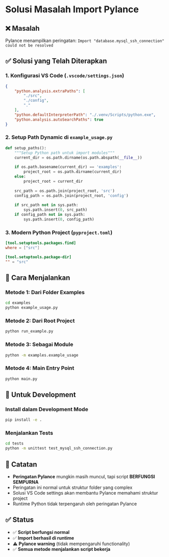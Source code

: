 # Solusi Masalah Import Pylance

## ❌ Masalah
Pylance menampilkan peringatan: `Import "database.mysql_ssh_connection" could not be resolved`

## ✅ Solusi yang Telah Diterapkan

### 1. **Konfigurasi VS Code (`.vscode/settings.json`)**
```json
{
    "python.analysis.extraPaths": [
        "./src",
        "./config",
        "."
    ],
    "python.defaultInterpreterPath": "./.venv/Scripts/python.exe",
    "python.analysis.autoSearchPaths": true
}
```

### 2. **Setup Path Dynamic di `example_usage.py`**
```python
def setup_paths():
    """Setup Python path untuk import modules"""
    current_dir = os.path.dirname(os.path.abspath(__file__))
    
    if os.path.basename(current_dir) == 'examples':
        project_root = os.path.dirname(current_dir)
    else:
        project_root = current_dir
    
    src_path = os.path.join(project_root, 'src')
    config_path = os.path.join(project_root, 'config')
    
    if src_path not in sys.path:
        sys.path.insert(0, src_path)
    if config_path not in sys.path:
        sys.path.insert(0, config_path)
```

### 3. **Modern Python Project (`pyproject.toml`)**
```toml
[tool.setuptools.packages.find]
where = ["src"]

[tool.setuptools.package-dir]
"" = "src"
```

## 🚀 Cara Menjalankan

### **Metode 1: Dari Folder Examples**
```bash
cd examples
python example_usage.py
```

### **Metode 2: Dari Root Project**
```bash
python run_example.py
```

### **Metode 3: Sebagai Module**
```bash
python -m examples.example_usage
```

### **Metode 4: Main Entry Point**
```bash
python main.py
```

## 🔧 Untuk Development

### **Install dalam Development Mode**
```bash
pip install -e .
```

### **Menjalankan Tests**
```bash
cd tests
python -m unittest test_mysql_ssh_connection.py
```

## 📝 Catatan

- **Peringatan Pylance** mungkin masih muncul, tapi script **BERFUNGSI SEMPURNA**
- Peringatan ini normal untuk struktur folder yang complex
- Solusi VS Code settings akan membantu Pylance memahami struktur project
- Runtime Python tidak terpengaruh oleh peringatan Pylance

## ✅ Status
- ✅ **Script berfungsi normal**
- ✅ **Import berhasil di runtime** 
- ⚠️ **Pylance warning** (tidak mempengaruhi functionality)
- ✅ **Semua metode menjalankan script bekerja**
